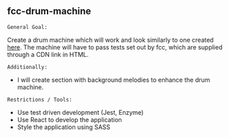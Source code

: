 ## fcc-drum-machine

`General Goal:`

Create a drum machine which will work and look similarly to one created [here](https://codepen.io/freeCodeCamp/full/MJyNMd).
The machine will have to pass tests set out by fcc, which are supplied through a CDN link in HTML.

`Additionally:`

- I will create section with background melodies to enhance the drum machine.

`Restrictions / Tools:`
- Use test driven development (Jest, Enzyme)
- Use React to develop the application
- Style the application using SASS
